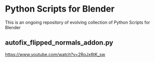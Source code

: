 # Python Scripts for Blender

This is an ongoing repository of evolving collection of Python Scripts for Blender

## autofix_flipped_normals_addon.py
https://www.youtube.com/watch?v=2RoJx6tK_sw
